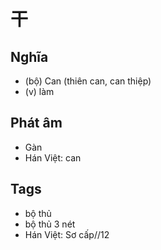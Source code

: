 # 干

## Nghĩa
* (bộ) Can (thiên can, can thiệp)
* (v) làm

## Phát âm
* Gàn
* Hán Việt: can

## Tags
* bộ thủ
* bộ thủ 3 nét
* Hán Việt: Sơ cấp//12

<script>window.HANZI_FIELD='干';</script>
